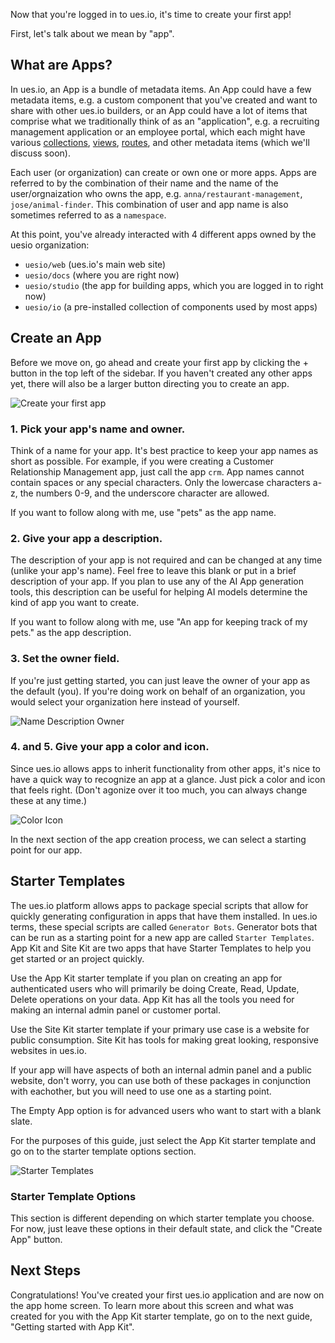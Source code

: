 Now that you're logged in to ues.io, it's time to create your first app!

First, let's talk about we mean by "app".

## What are Apps?

In ues.io, an App is a bundle of metadata items. An App could have a few metadata items, e.g. a custom component that you've created and want to share with other ues.io builders, or an App could have a lot of items that comprise what we traditionally think of as an "application", e.g. a recruiting management application or an employee portal, which each might have various [collections](collections), [views](views), [routes](routes), and other metadata items (which we'll discuss soon).

Each user (or organization) can create or own one or more apps. Apps are referred to by the combination of their name and the name of the user/orgnaization who owns the app, e.g. `anna/restaurant-management`, `jose/animal-finder`. This combination of user and app name is also sometimes referred to as a `namespace`.

At this point, you've already interacted with 4 different apps owned by the uesio organization:

- `uesio/web` (ues.io's main web site)
- `uesio/docs` (where you are right now)
- `uesio/studio` (the app for building apps, which you are logged in to right now)
- `uesio/io` (a pre-installed collection of components used by most apps)

## Create an App

Before we move on, go ahead and create your first app by clicking the + button in the top left of the sidebar. If you haven't created any other apps yet, there will also be a larger button directing you to create an app.

![Create your first app](./newappbutton.png "Create your first app.")

### 1. Pick your app's name and owner.

Think of a name for your app. It's best practice to keep your app names as short as possible. For example, if you were creating a Customer Relationship Management app, just call the app `crm`. App names cannot contain spaces or any special characters. Only the lowercase characters a-z, the numbers 0-9, and the underscore character are allowed.

If you want to follow along with me, use "pets" as the app name.

### 2. Give your app a description.

The description of your app is not required and can be changed at any time (unlike your app's name). Feel free to leave this blank or put in a brief description of your app. If you plan to use any of the AI App generation tools, this description can be useful for helping AI models determine the kind of app you want to create.

If you want to follow along with me, use "An app for keeping track of my pets." as the app description.

### 3. Set the owner field.

If you're just getting started, you can just leave the owner of your app as the default (you). If you're doing work on behalf of an organization, you would select your organization here instead of yourself.

![Name Description Owner](./name_description_owner.png "Set your app's name, description and owner.")

### 4. and 5. Give your app a color and icon.

Since ues.io allows apps to inherit functionality from other apps, it's nice to have a quick way to recognize an app at a glance. Just pick a color and icon that feels right. (Don't agonize over it too much, you can always change these at any time.)

![Color Icon](./color_icon.png "Set your app's color and icon.")

In the next section of the app creation process, we can select a starting point for our app.

## Starter Templates

The ues.io platform allows apps to package special scripts that allow for quickly generating configuration in apps that have them installed. In ues.io terms, these special scripts are called `Generator Bots`. Generator bots that can be run as a starting point for a new app are called `Starter Templates`. App Kit and Site Kit are two apps that have Starter Templates to help you get started or an project quickly.

Use the App Kit starter template if you plan on creating an app for authenticated users who will primarily be doing Create, Read, Update, Delete operations on your data. App Kit has all the tools you need for making an internal admin panel or customer portal.

Use the Site Kit starter template if your primary use case is a website for public consumption. Site Kit has tools for making great looking, responsive websites in ues.io.

If your app will have aspects of both an internal admin panel and a public website, don't worry, you can use both of these packages in conjunction with eachother, but you will need to use one as a starting point.

The Empty App option is for advanced users who want to start with a blank slate.

For the purposes of this guide, just select the App Kit starter template and go on to the starter template options section.

![Starter Templates](./starter_templates.png "Get started quickly with starter templates.")

### Starter Template Options

This section is different depending on which starter template you choose. For now, just leave these options in their default state, and click the "Create App" button.

## Next Steps

Congratulations! You've created your first ues.io application and are now on the app home screen. To learn more about this screen and what was created for you with the App Kit starter template, go on to the next guide, "Getting started with App Kit".
